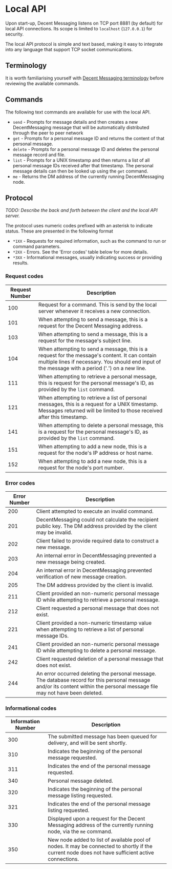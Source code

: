 # Local API

Upon start-up, Decent Messaging listens on TCP port 8881 (by default) for local API connections. Its scope is limited to `localhost` (`127.0.0.1`) for security.

The local API protocol is simple and text based, making it easy to integrate into any language that support TCP socket communications.

## Terminology

It is worth familiarising yourself with [Decent Messaging terminology](terminology.md) before reviewing the available commands.

## Commands
 
The following text commands are available for use with the local API.

* `send` - Prompts for message details and then creates a new DecentMessaging message that will be automatically distributed through the peer to peer network
* `get` - Prompts for a personal message ID and returns the content of that personal message.
* `delete` - Prompts for a personal message ID and deletes the personal message record and file.  
* `list` - Prompts for a UNIX timestamp and then returns a list of all personal message IDs received after that timestamp. The personal message details can then be looked up using the `get` command.
* `me` - Returns the DM address of the currently running DecentMessaging node.

## Protocol

*TODO: Describe the back and forth between the client and the local API server.*

The protocol uses numeric codes prefixed with an asterisk to indicate status. These are presented in the following format

* `*1XX` - Requests for required information, such as the command to run or command parameters.
* `*2XX` - Errors. See the 'Error codes' table below for more details.
* `*3XX` - Informational messages, usually indicating success or providing results.

### Request codes

| Request Number  | Description |
| ------------- | ------------- |
| 100 | Request for a command. This is send by the local server whenever it receives a new connection.  |
| 101 | When attempting to send a message, this is a request for the Decent Messaging address. |
| 103 | When attempting to send a message, this is a request for the message's subject line. |
| 104 | When attempting to send a message, this is a request for the message's content. It can contain multiple lines if necessary. You should end input of the message with a period ('.') on a new line. |
| 111 | When attempting to retrieve a personal message, this is request for the personal message's ID, as provided by the `list` command. |
| 121 | When attempting to retrieve a list of personal messages, this is a request for a UNIX timestamp. Messages returned will be limited to those received after this timestamp. |
| 141 | When attempting to delete a personal message, this is a request for the personal message's ID, as provided by the `list` command. |
| 151 | When attempting to add a new node, this is a request for the node's IP address or host name. |
| 152 | When attempting to add a new node, this is a request for the node's port number. |

### Error codes

| Error Number  | Description |
| ------------- | ------------- |
| 200  | Client attempted to execute an invalid command. |
| 201  | DecentMessaging could not calculate the recipient public key. The DM address provided by the client may be invalid. |
| 202  | Client failed to provide required data to construct a new message.  |
| 203  | An internal error in DecentMessaging prevented a new message being created. |
| 204  | An internal error in DecentMessaging prevented verification of new message creation. |
| 205  | The DM address provided by the client is invalid. |
| 211  | Client provided an non-numeric personal message ID while attempting to retrieve a personal message. |
| 212  | Client requested a personal message that does not exist. |
| 221  | Client provided a non-numeric timestamp value when attempting to retrieve a list of personal message IDs. |
| 241  | Client provided an non-numeric personal message ID while attempting to delete a personal message. |
| 242  | Client requested deletion of a personal message that does not exist. |
| 244  | An error occurred deleting the personal message. The database record for this personal message and/or its content within the personal message file may not have been deleted. |

### Informational codes

| Information Number  | Description |
| ------------- | ------------- |
| 300 | The submitted message has been queued for delivery, and will be sent shortly. |
| 310 | Indicates the beginning of the personal message requested. |
| 311 | Indicates the end of the personal message requested. |
| 340 | Personal message deleted. |
| 320 | Indicates the beginning of the personal message listing requested. |
| 321 | Indicates the end of the personal message listing requested. |
| 330 | Displayed upon a request for the Decent Messaging address of the currently running node, via the `me` command. |
| 350 | New node added to list of available pool of nodes. It may be connected to shortly if the current node does not have sufficient active connections. |
